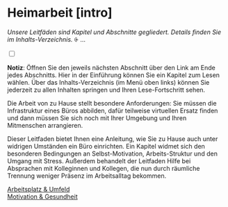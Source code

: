 # Heimarbeit [intro]

*Unsere Leitfäden sind Kapitel und Abschnitte gegliedert. Details finden Sie im Inhalts-Verzeichnis.*
<label for="aside--unsere-leitfaeden" class="aside-toggle" role="button" aria-pressed="false" aria-label="Randbemerkung anzeigen" onkeypress="toggleButtonKeyPress()" onclick="toggleButtonClick()" tabindex="0">⨭ …</label>

<input id="aside--unsere-leitfaeden" type="checkbox" class="aside-toggle"/>

**Notiz**: Öffnen Sie den jeweils nächsten Abschnitt über den Link am Ende jedes Abschnitts. Hier in der Einführung können Sie ein Kapitel zum Lesen wählen. Über das Inhalts-Verzeichnis (im Menü oben links) können Sie jederzeit zu allen Inhalten springen und Ihren Lese-Fortschritt sehen.


Die Arbeit von zu Hause stellt besondere Anforderungen: Sie müssen die Infrastruktur eines Büros abbilden, dafür teilweise virtuellen Ersatz finden und dann müssen Sie sich noch mit Ihrer Umgebung und Ihren Mitmenschen arrangieren.

Dieser Leitfaden bietet Ihnen eine Anleitung, wie Sie zu Hause auch unter widrigen Umständen ein Büro einrichten. Ein Kapitel widmet sich den besonderen Bedingungen an Selbst-Motivation, Arbeits-Struktur und den Umgang mit Stress. Außerdem behandelt der Leitfaden Hilfe bei Absprachen mit Kolleginnen und Kollegen, die nun durch räumliche Trennung weniger Präsenz im Arbeitsalltag bekommen.

[Arbeitsplatz &&nbsp;Umfeld](#arbeitsplatz-20200710)    
[Motivation &&nbsp;Gesundheit](#motivation-20200710)  
